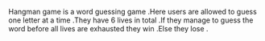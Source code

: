 Hangman game is a word guessing game .Here users are allowed to guess one letter at a time .They have 6 lives in total .If they manage to guess the word before all lives are exhausted they win .Else they lose .
